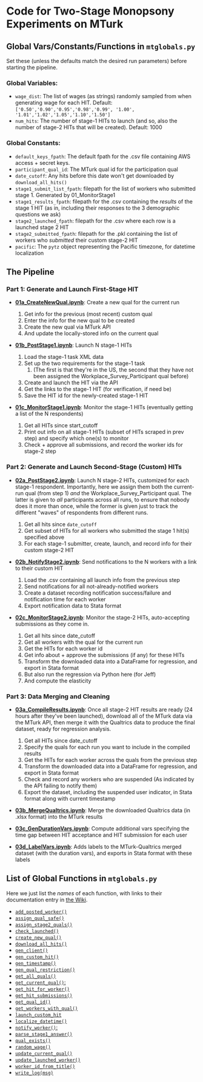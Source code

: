 # Code for Two-Stage Monopsony Experiments on MTurk

## Global Vars/Constants/Functions in `mtglobals.py`

Set these (unless the defaults match the desired run parameters) before starting the pipeline.

### Global Variables:

* `wage_dist`: The list of wages (as strings) randomly sampled from when generating wage for each HIT. Default: `['0.50','0.90','0.95','0.98','0.99', '1.00', '1.01','1.02','1.05','1.10','1.50']`
* `num_hits`: The number of stage-1 HITs to launch (and so, also the number of stage-2 HITs that will be created). Default: 1000

### Global Constants:

* `default_keys_fpath`: The default fpath for the .csv file containing AWS access + secret keys.
* `participant_qual_id`: The MTurk qual id for the participation qual
* `date_cutoff`: Any hits before this date won't get downloaded by `download_all_hits()`
* `stage1_submit_list_fpath`: filepath for the list of workers who submitted stage 1. Generated by 01_MonitorStage1
* `stage1_results_fpath`: filepath for the .csv containing the *results* of the stage 1 HIT (as in, including their responses to the 3 demographic questions we ask)
* `stage2_launched_fpath`: filepath for the .csv where each row is a launched stage 2 HIT
* `stage2_submitted_fpath`: filepath for the .pkl containing the list of workers who *submitted* their custom stage-2 HIT
* `pacific`: The `pytz` object representing the Pacific timezone, for datetime localization

## The Pipeline

### Part 1: Generate and Launch First-Stage HIT

* **[01a_CreateNewQual.ipynb](../../../../blob/main/code/01a_CreateNewQual.ipynb)**: Create a new qual for the current run
   1. Get info for the previous (most recent) custom qual
   2. Enter the info for the new qual to be created
   3. Create the new qual via MTurk API
   4. And update the locally-stored info on the current qual

* **[01b_PostStage1.ipynb](../../../../blob/main/code/01b_PostStage1.ipynb)**: Launch N stage-1 HITs
   1. Load the stage-1 task XML data
   2. Set up the two requirements for the stage-1 task
      1. (The first is that they're in the US, the second that they have not been assigned the Workplace_Survey_Participant qual before)
   3. Create and launch the HIT via the API
   4. Get the links to the stage-1 HIT (for verification, if need be)
   5. Save the HIT id for the newly-created stage-1 HIT

* **[01c_MonitorStage1.ipynb](../../../../blob/main/code/01c_MonitorStage1.ipynb)**: Monitor the stage-1 HITs (eventually getting a list of the N respondents)
   1. Get all HITs since start_cutoff
   2. Print out info on all stage-1 HITs (subset of HITs scraped in prev step) and specify which one(s) to monitor
   3. Check + approve all submissions, and record the worker ids for stage-2 step

### Part 2: Generate and Launch Second-Stage (Custom) HITs

* **[02a_PostStage2.ipynb](../../../../blob/main/code/02a_PostStage2.ipynb)**: Launch N stage-2 HITs, customized for each stage-1 respondent. Importantly, here we assign them both the current-run qual (from step 1) *and* the Workplace_Survey_Participant qual. The latter is given to *all* participants across all runs, to ensure that nobody does it more than once, while the former is given just to track the different "waves" of respondents from different runs.
   1. Get all hits since `date_cutoff`
   2. Get subset of HITs for all workers who submitted the stage 1 hit(s) specified above
   3. For each stage-1 submitter, create, launch, and record info for their custom stage-2 HIT

* **[02b_NotifyStage2.ipynb](../../../../blob/main/code/02b_NotifyStage2.ipynb)**: Send notifications to the N workers with a link to their custom HIT
   1. Load the .csv containing all launch info from the previous step
   2. Send notifications for all not-already-notified workers
   3. Create a dataset recording notification success/failure and notification time for each worker
   4. Export notification data to Stata format

* **[02c_MonitorStage2.ipynb](../../../../blob/main/code/02c_MonitorStage2.ipynb)**: Monitor the stage-2 HITs, auto-accepting submissions as they come in.
   1. Get all hits since date_cutoff
   2. Get all workers with the qual for the current run
   3. Get the HITs for each worker id
   4. Get info about + approve the submissions (if any) for these HITs
   5. Transform the downloaded data into a DataFrame for regression, and export in Stata format
   6. But also run the regression via Python here (for Jeff)
   7. And compute the elasticity

### Part 3: Data Merging and Cleaning

* **[03a_CompileResults.ipynb](../../../../blob/main/code/03a_CompileResults.ipynb)**: Once all stage-2 HIT results are ready (24 hours after they've been launched), download all of the MTurk data via the MTurk API, then merge it with the Qualtrics data to produce the final dataset, ready for regression analysis.
   1. Get all HITs since date_cutoff
   2. Specify the quals for each run you want to include in the compiled results
   3. Get the HITs for each worker across the quals from the previous step
   4. Transform the downloaded data into a DataFrame for regression, and export in Stata format
   5. Check and record any workers who are suspended (As indicated by the API failing to notify them)
   6. Export the dataset, including the suspended user indicator, in Stata format along with current timestamp

* **[03b_MergeQualtrics.ipynb](../../../../blob/main/code/03b_MergeQualtrics.ipynb)**: Merge the downloaded Qualtrics data (in .xlsx format) into the MTurk results

* **[03c_GenDurationVars.ipynb](../../../../blob/main/code/03c_GenDurationVars.ipynb)**: Compute additional vars specifying the time gap between HIT acceptance and HIT submission for each user

*  **[03d_LabelVars.ipynb](../../../../blob/main/code/03d_LabelVars.ipynb)**: Adds labels to the MTurk-Qualtrics merged dataset (with the duration vars), and exports in Stata format with these labels

## List of Global Functions in `mtglobals.py`

Here we just list the *names* of each function, with links to their documentation entry in [the Wiki](../../wiki).

* [`add_posted_worker()`](../../wiki#add-posted-worker)
* [`assign_qual_safe()`](../../wiki#assign-qual-safe)
* [`assign_stage2_quals()`](../../wiki#assign-stage2-quals)
* [`check_launched()`](../../wiki#check-launched)
* [`create_new_qual()`](../../wiki#create-new-qual)
* [`download_all_hits()`](../../wiki#download-all-hits)
* [`gen_client()`](../../wiki#gen-client)
* [`gen_custom_hit()`](../../wiki#gen-custom-hit)
* [`gen_timestamp()`](../../wiki#gen-timestamp)
* [`gen_qual_restriction()`](../../wiki#gen-qual-restriction)
* [`get_all_quals()`](../../wiki#get-all-quals)
* [`get_current_qual()`:](../../wiki#get-current-qual)
* [`get_hit_for_worker()`](../../wiki#get-hit-for-worker)
* [`get_hit_submissions()`](../../wiki#get-hit-submissions)
* [`get_qual_id()`](../../wiki#get-qual-id)
* [`get_workers_with_qual()`](../../wiki#get-workers-with-qual)
* [`launch_custom_hit`](../../wiki#launch-custom-hit)
* [`localize_datetime()`](../../wiki#localize-datetime)
* [`notify_worker()`:](../../wiki#notify-worker)
* [`parse_stage1_answer()`](../../wiki#parse-stage1-answer)
* [`qual_exists()`](../../wiki#qual-exists)
* [`random_wage()`](../../wiki#random-wage)
* [`update_current_qual()`](../../wiki#update-current-qual)
* [`update_launched_worker()`](../../wiki#update-launched-worker)
* [`worker_id_from_title()`](../../wiki#worker-id-from-title)
* [`write_log(msg)`](../../wiki#write_log)
